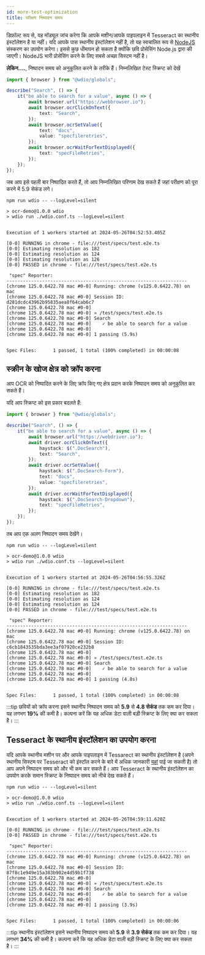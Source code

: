 ```yaml
---
id: more-test-optimization
title: परीक्षण निष्पादन समय
---
```


डिफ़ॉल्ट रूप से, यह मॉड्यूल जांच करेगा कि आपके मशीन/आपके पाइपलाइन में Tesseract का स्थानीय इंस्टॉलेशन है या नहीं। यदि आपके पास स्थानीय इंस्टॉलेशन नहीं है, तो यह स्वचालित रूप से [NodeJS](https://github.com/naptha/tesseract.js) संस्करण का उपयोग करेगा। इससे कुछ धीमापन हो सकता है क्योंकि छवि प्रोसेसिंग Node.js द्वारा की जाएगी। NodeJS भारी प्रोसेसिंग करने के लिए सबसे अच्छा सिस्टम नहीं है।

**लेकिन....**, निष्पादन समय को अनुकूलित करने के तरीके हैं। निम्नलिखित टेस्ट स्क्रिप्ट को देखें

```ts
import { browser } from "@wdio/globals";

describe("Search", () => {
    it("be able to search for a value", async () => {
        await browser.url("https://webbrowser.io");
        await browser.ocrClickOnText({
            text: "Search",
        });
        await browser.ocrSetValue({
            text: "docs",
            value: "specfileretries",
        });
        await browser.ocrWaitForTextDisplayed({
            text: "specFileRetries",
        });
    });
});
```

जब आप इसे पहली बार निष्पादित करते हैं, तो आप निम्नलिखित परिणाम देख सकते हैं जहां परीक्षण को पूरा करने में 5.9 सेकंड लगे।

```log
npm run wdio -- --logLevel=silent

> ocr-demo@1.0.0 wdio
> wdio run ./wdio.conf.ts --logLevel=silent


Execution of 1 workers started at 2024-05-26T04:52:53.405Z

[0-0] RUNNING in chrome - file:///test/specs/test.e2e.ts
[0-0] Estimating resolution as 182
[0-0] Estimating resolution as 124
[0-0] Estimating resolution as 126
[0-0] PASSED in chrome - file:///test/specs/test.e2e.ts

 "spec" Reporter:
------------------------------------------------------------------
[chrome 125.0.6422.78 mac #0-0] Running: chrome (v125.0.6422.78) on mac
[chrome 125.0.6422.78 mac #0-0] Session ID: d281dcdc43962b95835aea8f64cab6c7
[chrome 125.0.6422.78 mac #0-0]
[chrome 125.0.6422.78 mac #0-0] » /test/specs/test.e2e.ts
[chrome 125.0.6422.78 mac #0-0] Search
[chrome 125.0.6422.78 mac #0-0]    ✓ be able to search for a value
[chrome 125.0.6422.78 mac #0-0]
[chrome 125.0.6422.78 mac #0-0] 1 passing (5.9s)


Spec Files:      1 passed, 1 total (100% completed) in 00:00:08
```

## स्क्रीन के खोज क्षेत्र को क्रॉप करना

आप OCR को निष्पादित करने के लिए क्रॉप किए गए क्षेत्र प्रदान करके निष्पादन समय को अनुकूलित कर सकते हैं।

यदि आप स्क्रिप्ट को इस प्रकार बदलते हैं:

```ts
import { browser } from "@wdio/globals";

describe("Search", () => {
    it("be able to search for a value", async () => {
        await browser.url("https://webdriver.io");
        await driver.ocrClickOnText({
            haystack: $(".DocSearch"),
            text: "Search",
        });
        await driver.ocrSetValue({
            haystack: $(".DocSearch-Form"),
            text: "docs",
            value: "specfileretries",
        });
        await driver.ocrWaitForTextDisplayed({
            haystack: $(".DocSearch-Dropdown"),
            text: "specFileRetries",
        });
    });
});
```

तब आप एक अलग निष्पादन समय देखेंगे।

```log
npm run wdio -- --logLevel=silent

> ocr-demo@1.0.0 wdio
> wdio run ./wdio.conf.ts --logLevel=silent


Execution of 1 workers started at 2024-05-26T04:56:55.326Z

[0-0] RUNNING in chrome - file:///test/specs/test.e2e.ts
[0-0] Estimating resolution as 182
[0-0] Estimating resolution as 124
[0-0] Estimating resolution as 124
[0-0] PASSED in chrome - file:///test/specs/test.e2e.ts

 "spec" Reporter:
------------------------------------------------------------------
[chrome 125.0.6422.78 mac #0-0] Running: chrome (v125.0.6422.78) on mac
[chrome 125.0.6422.78 mac #0-0] Session ID: c6cb1843535bda3ee3af07920ce232b8
[chrome 125.0.6422.78 mac #0-0]
[chrome 125.0.6422.78 mac #0-0] » /test/specs/test.e2e.ts
[chrome 125.0.6422.78 mac #0-0] Search
[chrome 125.0.6422.78 mac #0-0]    ✓ be able to search for a value
[chrome 125.0.6422.78 mac #0-0]
[chrome 125.0.6422.78 mac #0-0] 1 passing (4.8s)


Spec Files:      1 passed, 1 total (100% completed) in 00:00:08
```

:::tip छवियों को क्रॉप करना
इसने स्थानीय निष्पादन समय को **5.9** से **4.8 सेकंड** तक कम कर दिया। यह लगभग **19%** की कमी है। कल्पना करें कि यह अधिक डेटा वाली बड़ी स्क्रिप्ट के लिए क्या कर सकता है।
:::

## Tesseract के स्थानीय इंस्टॉलेशन का उपयोग करना

यदि आपके स्थानीय मशीन पर और आपके पाइपलाइन में Tessarect का स्थानीय इंस्टॉलेशन है (अपने स्थानीय सिस्टम पर Tesseract को इंस्टॉल करने के बारे में अधिक जानकारी [यहां](https://tesseract-ocr.github.io/tessdoc/Installation.html) पाई जा सकती है) तो आप अपने निष्पादन समय को और भी कम कर सकते हैं। आप Tesseract के स्थानीय इंस्टॉलेशन का उपयोग करके समान स्क्रिप्ट के निष्पादन समय को नीचे देख सकते हैं।

```log
npm run wdio -- --logLevel=silent

> ocr-demo@1.0.0 wdio
> wdio run ./wdio.conf.ts --logLevel=silent


Execution of 1 workers started at 2024-05-26T04:59:11.620Z

[0-0] RUNNING in chrome - file:///test/specs/test.e2e.ts
[0-0] PASSED in chrome - file:///test/specs/test.e2e.ts

 "spec" Reporter:
------------------------------------------------------------------
[chrome 125.0.6422.78 mac #0-0] Running: chrome (v125.0.6422.78) on mac
[chrome 125.0.6422.78 mac #0-0] Session ID: 87f8c1e949e15a383b902e4d59b1f738
[chrome 125.0.6422.78 mac #0-0]
[chrome 125.0.6422.78 mac #0-0] » /test/specs/test.e2e.ts
[chrome 125.0.6422.78 mac #0-0] Search
[chrome 125.0.6422.78 mac #0-0]    ✓ be able to search for a value
[chrome 125.0.6422.78 mac #0-0]
[chrome 125.0.6422.78 mac #0-0] 1 passing (3.9s)


Spec Files:      1 passed, 1 total (100% completed) in 00:00:06
```

:::tip स्थानीय इंस्टॉलेशन
इसने स्थानीय निष्पादन समय को **5.9** से **3.9 सेकंड** तक कम कर दिया। यह लगभग **34%** की कमी है। कल्पना करें कि यह अधिक डेटा वाली बड़ी स्क्रिप्ट के लिए क्या कर सकता है।
:::